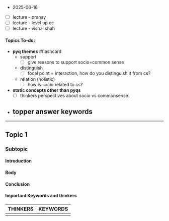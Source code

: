 * 2025-06-16

- [ ] lecture - pranay
- [ ] lecture - level up cc
- [ ] lecture - vishal shah 
#### Topics To-do: 
- **pyq themes** #flashcard 
	- support 
		- [ ] give reasons to support socio=common sense
	- distinguish
		- [ ] focal point = interaction, how do you distinguish it from cs?
	-  relation (holistic) 
		- [ ] how is socio related to cs?
- **static concepts other than pyqs**
	- [ ] thinkers perspectives about socio vs commonsense.
- **topper answer keywords**
	- 

---
## Topic 1
### Subtopic
#### Introduction

#### Body

#### Conclusion

#### Important Keywords and thinkers

| **THINKERS** | **KEYWORDS** |
| ------------ | ------------ |
|              |              |
